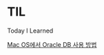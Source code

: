 # TIL

Today I Learned

[Mac OS에서 Oracle DB 사용 방법](https://github.com/winy3ori/TIL/blob/main/Oracle.md)
